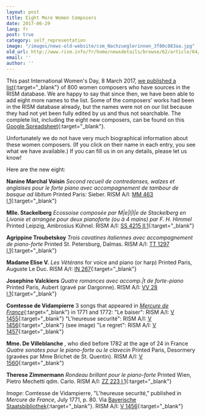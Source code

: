 ```yaml
---
layout: post
title: Eight More Women Composers
date: 2017-06-29
lang: fr
post: true
category: self_representation
image: "/images/news-old-website/csm_Nachzueglerinnen_3f80c883aa.jpg"
old_url: http://www.rism.info/fr/home/newsdetails/browse/62/article/64/eight-more-women-composers.html
email: ''
author: ''
---
```



This past International Women's Day, 8 March 2017, [we published a list](/events/2017/03/08/international-womens-day-women-composers-in.html){:target="_blank"} of 800 women composers who have sources in the RISM database. We are happy to say that since then, we have been able to add eight more names to the list. Some of the composers' works had been in the RISM database already, but the names were not on our list because they had not yet been fully edited by us and thus not searchable. The complete list, including the eight new composers, can be found on this [Google Spreadsheet](https://docs.google.com/spreadsheets/d/1CsgG08vTu8wL8_K7EDNMlJ7QG904qEwy4vpkvrPBp6g/edit?usp=sharing){:target="_blank"}.

Unfortunately we do not have very much biographical information about these women composers. (If you click on their name in each entry, you see what we have available.) If you can fill us in on any details, please let us know!

Here are the new eight:

**Nanine Marchal Voisin**
_Second recueil de contredanses, walzes et anglaises pour le forte piano avec accompagnement de tambour de basque ad libitum_
Printed Paris: Sieber. RISM A/I: [MM 463 I,1](https://opac.rism.info/search?id=00000991000146){:target="_blank"}

**Mlle. Stackelberg**
_Ecossoise composée par M|e|l|l|e de Stackelberg en Livonie et arrangée pour deux pianoforte (ou à 4 mains) par F. H. Himmel_
Printed Leipzig, Ambrosius Kühnel. RISM A/I: [SS 4215 II,1](https://opac.rism.info/search?id=00000991002772){:target="_blank"}

**Agrippine Troubetskoy**
_Trois cavatines italiennes avec accompagnement de piano-forte_
Printed St. Petersburg, Dalmas. RISM A/I: [TT 1297 I,1](https://opac.rism.info/search?id=00000991004436){:target="_blank"}

**Madame Elise V.**
_Les Vétérans_ for voice and piano (or harp)
Printed Paris, Auguste Le Duc. RISM A/I: [IN 267](https://opac.rism.info/search?id=00000990073128){:target="_blank"}

**Josephine Valckiers**
_Quatre romances avec accomp.|t de forte-piano_
Printed Paris, Aubert (gravé par Dargonne). RISM A/I: [VV 28 I,1](https://opac.rism.info/search?id=00000991004815){:target="_blank"}

**Comtesse de Vidampierre**
3 songs that appeared in [_Mercure de France_](http://gazetier-universel.gazettes18e.fr/periodique/mercure-de-france-1-1724-1778){:target="_blank"} in 1771 and 1772:
"Le baiser": RISM A/I: [V 1455](https://opac.rism.info/search?id=00000990066465){:target="_blank"}
"L'heureuse securité": RISM A/I: [V 1456](https://opac.rism.info/search?id=00000990066466){:target="_blank"} (see image)
"Le regret": RISM A/I: [V 1457](https://opac.rism.info/search?id=00000990066467){:target="_blank"}

**Mme. De Villeblanche** , who died before 1782 at the age of 24 in France
_Quatre sonates pour le piano-forte ou le clavecin_
Printed Paris, Desormery (gravées par Mme Brichet de St. Quentin). RISM A/I: [V 1560](https://opac.rism.info/search?id=00000990066570){:target="_blank"}

**Therese Zimmermann**
_Rondeau brillant pour le piano-forte_
Printed Wien, Pietro Mechetti qdm. Carlo. RISM A/I: [ZZ 223 I,1](https://opac.rism.info/search?id=00000991007438){:target="_blank"}



_Image_: Comtesse de Vidampierre, "L'heureuse securité," published in _Mercure de France_, July 1771, p. 80. Via [Bayerische Staatsbibliothek](http://www.mdz-nbn-resolving.de/urn/resolver.pl?urn=urn:nbn:de:bvb:12-bsb10407393-8){:target="_blank"}. RISM A/I: [V 1456](https://opac.rism.info/search?id=00000990066466){:target="_blank"}



